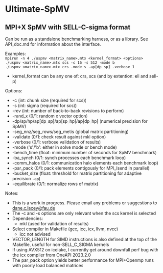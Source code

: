 # Ultimate-SpMV
## MPI+X SpMV with SELL-C-sigma format

Can be run as a standalone benchmarking harness, or as a library. See API_doc.md for information about the interface.

Examples:\
	```mpirun -n 4 ./uspmv <matrix_name>.mtx <kernel_format> <options>```\
	```./uspmv <matrix_name>.mtx scs -c 16 -s 512 -mode b```\
	```./uspmv <matrix_name>.mtx crs -mode s -ap[dp sp] -verbose 1```

- kernel_format can be any one of: crs, scs (and by extention: ell and sell-p)

Options:
- -c (int: chunk size (required for scs))
- -s (int: sigma (required for scs))
- -rev (int: number of back-to-back revisions to perform)
- -rand_x (0/1: random x vector option)
- -dp/sp/hp/ap[dp_sp]/ap[sp_hp]/ap[dp_hp] (numerical precision for SpMV)
- -seg_nnz/seg_rows/seg_metis (global matrix partitioning)
- -validate (0/1: check result against mkl option)
- -verbose (0/1: verbose validation of results)
- -mode ('s'/'b': either in solve mode or bench mode)
- -bench_time (float: minimum number of seconds for SpMV benchmark)
- -ba_synch (0/1: synch processes each benchmark loop)
- -comm_halos (0/1: communication halo elements each benchmark loop)
- -par_pack (0/1: pack elements contigously for MPI_Isend in parallel)
- -bucket_size (float: threshold for matrix partitioning for adaptive precision `-ap`)
- -equilibrate (0/1: normalize rows of matrix)
 
 
Notes:
- This is a work in progress. Please email any problems or suggestions to dane.c.lacey@fau.de
- The -c and -s options are only relevant when the scs kernel is selected
- Dependencies:
	- mkl (used for validation of results)
- Select compiler in Makefile (gcc, icc, icx, llvm, nvcc)
	- icc not advised
- VECTOR_LENGTH for SIMD instructions is also defined at the top of the Makefile, useful for non-SELL_C_SIGMA kernels
- If using AVX512 on icelake, I currently get around downfall perf bug with the icx compiler from OneAPI 2023.2.0
- The par_pack option yields better performance for MPI+Openmp runs with poorly load balanced matrices